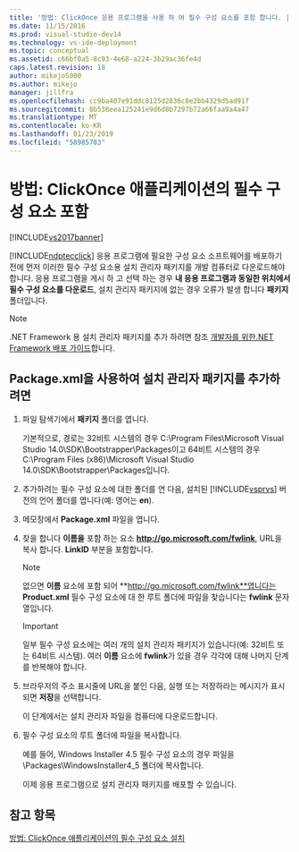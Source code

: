 ```yaml
---
title: '방법: ClickOnce 응용 프로그램을 사용 하 여 필수 구성 요소를 포함 합니다. | Microsoft Docs'
ms.date: 11/15/2016
ms.prod: visual-studio-dev14
ms.technology: vs-ide-deployment
ms.topic: conceptual
ms.assetid: c66bf0a5-8c93-4e68-a224-3b29ac36fe4d
caps.latest.revision: 18
author: mikejo5000
ms.author: mikejo
manager: jillfra
ms.openlocfilehash: cc9ba407e91ddc8125d2836c8e2bb4329d5ad91f
ms.sourcegitcommit: 8b538eea125241e9d6d8b7297b72a66faa9a4a47
ms.translationtype: MT
ms.contentlocale: ko-KR
ms.lasthandoff: 01/23/2019
ms.locfileid: "58985783"
---
```

# <a name="how-to-include-prerequisites-with-a-clickonce-application"></a>방법: ClickOnce 애플리케이션의 필수 구성 요소 포함
[!INCLUDE[vs2017banner](../includes/vs2017banner.md)]

[!INCLUDE[ndptecclick](../includes/ndptecclick-md.md)] 응용 프로그램에 필요한 구성 요소 소프트웨어를 배포하기 전에 먼저 이러한 필수 구성 요소용 설치 관리자 패키지를 개발 컴퓨터로 다운로드해야 합니다. 응용 프로그램을 게시 하 고 선택 하는 경우 **내 응용 프로그램과 동일한 위치에서 필수 구성 요소를 다운로드**, 설치 관리자 패키지에 없는 경우 오류가 발생 합니다 **패키지** 폴더입니다.  
  
> [!NOTE]
>  .NET Framework 용 설치 관리자 패키지를 추가 하려면 참조 [개발자를 위한.NET Framework 배포 가이드](http://msdn.microsoft.com/library/ee942965\(v=vs.110\).aspx)합니다.  
  
##  <a name="Package"></a> Package.xml을 사용하여 설치 관리자 패키지를 추가하려면  
  
1.  파일 탐색기에서 **패키지** 폴더를 엽니다.  
  
     기본적으로, 경로는 32비트 시스템의 경우 C:\Program Files\Microsoft Visual Studio 14.0\SDK\Bootstrapper\Packages이고 64비트 시스템의 경우 C:\Program Files (x86)\Microsoft Visual Studio 14.0\SDK\Bootstrapper\Packages입니다.  
  
2.  추가하려는 필수 구성 요소에 대한 폴더를 연 다음, 설치된 [!INCLUDE[vsprvs](../includes/vsprvs-md.md)] 버전의 언어 폴더를 엽니다(예: 영어는 **en**).  
  
3.  메모장에서 **Package.xml** 파일을 엽니다.  
  
4.  찾을 합니다 **이름을** 포함 하는 요소 **http://go.microsoft.com/fwlink**, URL을 복사 합니다. **LinkID** 부분을 포함합니다.  
  
    > [!NOTE]
    >  없으면 **이름** 요소에 포함 되어 **http://go.microsoft.com/fwlink**엽니다는 **Product.xml** 필수 구성 요소에 대 한 루트 폴더에 파일을 찾습니다는 **fwlink** 문자열입니다.  
  
    > [!IMPORTANT]
    >  일부 필수 구성 요소에는 여러 개의 설치 관리자 패키지가 있습니다(예: 32비트 또는 64비트 시스템). 여러 **이름** 요소에 **fwlink**가 있을 경우 각각에 대해 나머지 단계를 반복해야 합니다.  
  
5.  브라우저의 주소 표시줄에 URL을 붙인 다음, 실행 또는 저장하라는 메시지가 표시되면 **저장**을 선택합니다.  
  
     이 단계에서는 설치 관리자 파일을 컴퓨터에 다운로드합니다.  
  
6.  필수 구성 요소의 루트 폴더에 파일을 복사합니다.  
  
     예를 들어, Windows Installer 4.5 필수 구성 요소의 경우 파일을 \Packages\WindowsInstaller4_5 폴더에 복사합니다.  
  
     이제 응용 프로그램으로 설치 관리자 패키지를 배포할 수 있습니다.  
  
## <a name="see-also"></a>참고 항목  
 [방법: ClickOnce 애플리케이션의 필수 구성 요소 설치](../deployment/how-to-install-prerequisites-with-a-clickonce-application.md)
